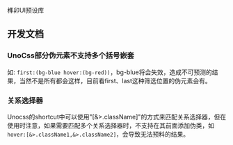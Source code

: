 榫卯UI预设库

## 开发文档

### UnoCss部分伪元素不支持多个括号嵌套

如: `first:(bg-blue hover:(bg-red))`，bg-blue将会失效，造成不可预测的结果，当然不是所有都会这样，目前看first、last这种筛选位置的伪元素会有。

### 关系选择器

Unocss的shortcut中可以使用"[&>.className]"的方式来匹配关系选择器，但在使用时注意，如果需要匹配多个关系选择器时，不支持在其前面添加伪类，如`hover:[&>.className1,&>.className2]`，会导致无法预料的结果。
